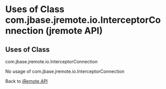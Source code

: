 # Uses of Class com.jbase.jremote.io.InterceptorConnection (jremote API)

<PageHeader />

## Uses of Class
com.jbase.jremote.io.InterceptorConnection

No usage of com.jbase.jremote.io.InterceptorConnection

Back to [jRemote API](../../../../jremote-api/README.md)



  
<PageFooter />
